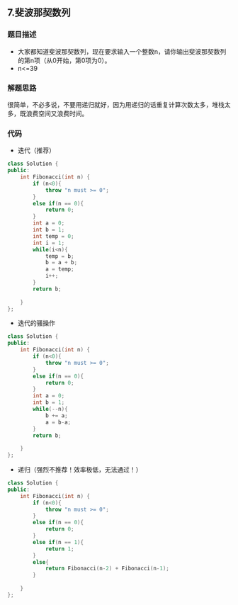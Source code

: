 ## 7.斐波那契数列  

### 题目描述  
- 大家都知道斐波那契数列，现在要求输入一个整数n，请你输出斐波那契数列的第n项（从0开始，第0项为0）。
- n<=39 


### 解题思路
很简单，不必多说，不要用递归就好，因为用递归的话重复计算次数太多，堆栈太多，既浪费空间又浪费时间。 



### 代码
- 迭代（推荐）
```c++
class Solution {
public:
    int Fibonacci(int n) {
        if (n<0){
            throw "n must >= 0";
        }
        else if(n == 0){
            return 0;
        }
        int a = 0;
        int b = 1;
        int temp = 0;
        int i = 1;
        while(i<n){
            temp = b;
            b = a + b;
            a = temp;
            i++;
        }
        return b;
        
    }
};
```

- 迭代的骚操作
```c++
class Solution {
public:
    int Fibonacci(int n) {
        if (n<0){
            throw "n must >= 0";
        }
        else if(n == 0){
            return 0;
        }
        int a = 0;
        int b = 1;
        while(--n){
            b += a;
            a = b-a;
        }
        return b;
        
    }
};
```

- 递归（强烈不推荐！效率极低，无法通过！）
```c++
class Solution {
public:
    int Fibonacci(int n) {
        if (n<0){
            throw "n must >= 0";
        }
        else if(n == 0){
            return 0;
        }
        else if(n == 1){
            return 1;
        }
        else{
            return Fibonacci(n-2) + Fibonacci(n-1);
        }
        
    }
};
```